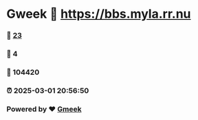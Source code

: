 # Gweek :link: https://bbs.myla.rr.nu 
### :page_facing_up: [23](https://bbs.myla.rr.nu/tag.html) 
### :speech_balloon: 4 
### :hibiscus: 104420 
### :alarm_clock: 2025-03-01 20:56:50 
### Powered by :heart: [Gmeek](https://github.com/Meekdai/Gmeek)
